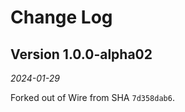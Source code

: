 Change Log
==========

Version 1.0.0-alpha02
-------------

_2024-01-29_

Forked out of Wire from SHA `7d358dab6`.